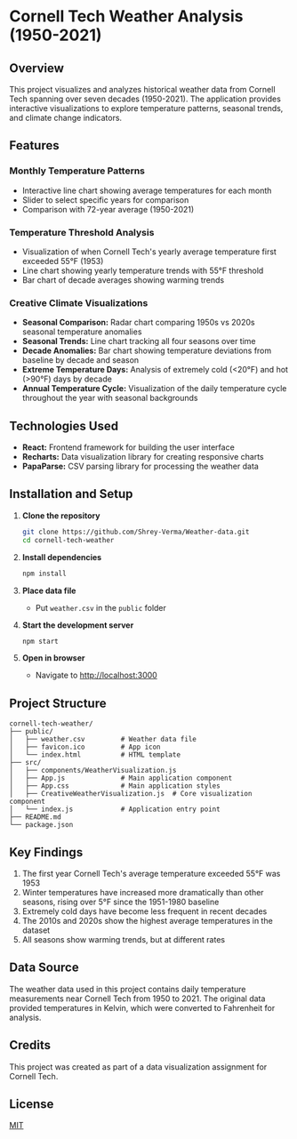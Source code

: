 # Cornell Tech Weather Analysis (1950-2021)

## Overview

This project visualizes and analyzes historical weather data from Cornell Tech spanning over seven decades (1950-2021). The application provides interactive visualizations to explore temperature patterns, seasonal trends, and climate change indicators.

## Features

### Monthly Temperature Patterns
- Interactive line chart showing average temperatures for each month
- Slider to select specific years for comparison
- Comparison with 72-year average (1950-2021)

### Temperature Threshold Analysis
- Visualization of when Cornell Tech's yearly average temperature first exceeded 55°F (1953)
- Line chart showing yearly temperature trends with 55°F threshold
- Bar chart of decade averages showing warming trends

### Creative Climate Visualizations
- **Seasonal Comparison:** Radar chart comparing 1950s vs 2020s seasonal temperature anomalies
- **Seasonal Trends:** Line chart tracking all four seasons over time
- **Decade Anomalies:** Bar chart showing temperature deviations from baseline by decade and season
- **Extreme Temperature Days:** Analysis of extremely cold (<20°F) and hot (>90°F) days by decade
- **Annual Temperature Cycle:** Visualization of the daily temperature cycle throughout the year with seasonal backgrounds

## Technologies Used

- **React:** Frontend framework for building the user interface
- **Recharts:** Data visualization library for creating responsive charts
- **PapaParse:** CSV parsing library for processing the weather data

## Installation and Setup

1. **Clone the repository**
   ```bash
   git clone https://github.com/Shrey-Verma/Weather-data.git
   cd cornell-tech-weather
   ```

2. **Install dependencies**
   ```bash
   npm install
   ```

3. **Place data file**
   - Put `weather.csv` in the `public` folder

4. **Start the development server**
   ```bash
   npm start
   ```

5. **Open in browser**
   - Navigate to [http://localhost:3000](http://localhost:3000)

## Project Structure

```
cornell-tech-weather/
├── public/
│   ├── weather.csv         # Weather data file
│   ├── favicon.ico         # App icon
│   └── index.html          # HTML template
├── src/
│   ├── components/WeatherVisualization.js  
│   ├── App.js              # Main application component
│   ├── App.css             # Main application styles
│   ├── CreativeWeatherVisualization.js  # Core visualization component
│   └── index.js            # Application entry point
├── README.md
└── package.json
```

## Key Findings

1. The first year Cornell Tech's average temperature exceeded 55°F was 1953
2. Winter temperatures have increased more dramatically than other seasons, rising over 5°F since the 1951-1980 baseline
3. Extremely cold days have become less frequent in recent decades
4. The 2010s and 2020s show the highest average temperatures in the dataset
5. All seasons show warming trends, but at different rates

## Data Source

The weather data used in this project contains daily temperature measurements near Cornell Tech from 1950 to 2021. The original data provided temperatures in Kelvin, which were converted to Fahrenheit for analysis.

## Credits

This project was created as part of a data visualization assignment for Cornell Tech.

## License

[MIT](LICENSE)
